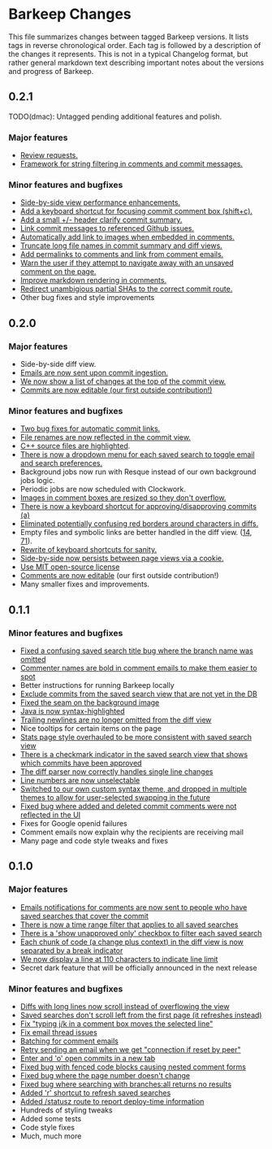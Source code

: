 Barkeep Changes
===============

This file summarizes changes between tagged Barkeep versions. It lists tags in reverse chronological order.
Each tag is followed by a description of the changes it represents. This is not in a typical Changelog format,
but rather general markdown text describing important notes about the versions and progress of Barkeep.

0.2.1
-----

TODO(dmac): Untagged pending additional features and polish.

### Major features
* [Review requests.](https://github.com/ooyala/barkeep/issues/41)
* [Framework for string filtering in comments and commit messages.](https://github.com/ooyala/barkeep/issues/114)

### Minor features and bugfixes
* [Side-by-side view performance enhancements.](https://github.com/ooyala/barkeep/issues/113)
* [Add a keyboard shortcut for focusing commit comment box (shift+c).](https://github.com/ooyala/barkeep/commit/5d1be41032ef63b47707d4f54b5145efde10cf5b)
* [Add a small +/- header clarify commit summary.](https://github.com/ooyala/barkeep/commit/b698fc5914269da0d26b47c8951ba0ad6755d144)
* [Link commit messages to referenced Github issues.](https://github.com/ooyala/barkeep/commit/a4c5b138f5416151c8f38673e95c4f87986f52a1)
* [Automatically add link to images when embedded in comments.](https://github.com/ooyala/barkeep/commit/4e255de9cb83c67ea162cb2a4598ecf61c640574)
* [Truncate long file names in commit summary and diff views.](https://github.com/ooyala/barkeep/issues/108)
* [Add permalinks to comments and link from comment emails.](https://github.com/ooyala/barkeep/issues/119)
* [Warn the user if they attempt to navigate away with an unsaved comment on the page.](https://github.com/ooyala/barkeep/issues/118)
* [Improve markdown rendering in comments.](https://github.com/ooyala/barkeep/commit/33e3f8121ea8b2a63a54cc35b898eb3e3859eaa6)
* [Redirect unambigious partial SHAs to the correct commit route.](https://github.com/ooyala/barkeep/commit/a5177d919c7d193e1e90aa137dc9a19a13bacfa5)
* Other bug fixes and style improvements

0.2.0
-----

### Major features

* Side-by-side diff view.
* [Emails are now sent upon commit ingestion.](https://github.com/ooyala/barkeep/issues/10)
* [We now show a list of changes at the top of the commit view.](https://github.com/ooyala/barkeep/issues/61)
* [Commits are now editable (our first outside contribution!)](https://github.com/ooyala/barkeep/issues/23)

### Minor features and bugfixes

* [Two bug fixes for automatic commit links.](https://github.com/ooyala/barkeep/commit/f57255b9fc74007121874b5fe0e456e78cad6741)
* [File renames are now reflected in the commit view.](https://github.com/ooyala/barkeep/commit/c996e0ba20fe3040f4754284b2aa1f5444432bc3)
* [C++ source files are highlighted](https://github.com/ooyala/barkeep/issues/101).
* [There is now a dropdown menu for each saved search to toggle email and search preferences.](https://github.com/ooyala/barkeep/commit/cc1805dbfbf718f9f57518741ba2ff66cd9f2be0)
* Background jobs now run with Resque instead of our own background jobs logic.
* Periodic jobs are now scheduled with Clockwork.
* [Images in comment boxes are resized so they don't overflow.](https://github.com/ooyala/barkeep/issues/93)
* [There is now a keyboard shortcut for approving/disapproving commits (a)](https://github.com/ooyala/barkeep/issues/25)
* [Eliminated potentially confusing red borders around characters in diffs.](https://github.com/ooyala/barkeep/issues/77)
* Empty files and symbolic links are better handled in the diff view. ([14](https://github.com/ooyala/barkeep/issues/14), [71](https://github.com/ooyala/barkeep/issues/71)).
* [Rewrite of keyboard shortcuts for sanity.](https://github.com/ooyala/barkeep/commit/82c5f86305ab9ab53f41f13261e768cf49370cdd)
* [Side-by-side now persists between page views via a cookie.](https://github.com/ooyala/barkeep/issues/48)
* [Use MIT open-source license](https://github.com/ooyala/barkeep/issues/87)
* [Comments are now editable](https://github.com/ooyala/barkeep/issues/23) (our first outside contribution!)
* Many smaller fixes and improvements.

0.1.1
-----

### Minor features and bugfixes

* [Fixed a confusing saved search title bug where the branch name was omitted](https://github.com/ooyala/barkeep/issues/76)
* [Commenter names are bold in comment emails to make them easier to spot](https://github.com/ooyala/barkeep/commit/b90d5130ac0cc83e1bbfd3314ebe433a28367d49)
* Better instructions for running Barkeep locally
* [Exclude commits from the saved search view that are not yet in the DB](https://github.com/ooyala/barkeep/issues/73)
* [Fixed the seam on the background image](https://github.com/ooyala/barkeep/issues/45)
* [Java is now syntax-highlighted](https://github.com/ooyala/barkeep/commit/a32656a99b465108a0c43288654e4aa2e2013e8b)
* [Trailing newlines are no longer omitted from the diff view](https://github.com/ooyala/barkeep/issues/64)
* Nice tooltips for certain items on the page
* [Stats page style overhauled to be more consistent with saved search view](https://github.com/ooyala/barkeep/commit/1d3a23da9af5d4f1366bfb5042d77501ff1b51fe)
* [There is a checkmark indicator in the saved search view that shows which commits have been approved](https://github.com/ooyala/barkeep/issues/67)
* [The diff parser now correctly handles single line changes](https://github.com/ooyala/barkeep/issues/64)
* [Line numbers are now unselectable](https://github.com/ooyala/barkeep/commit/3e81c5634fada33b51e4289b0a12ba4255c4ef4f)
* [Switched to our own custom syntax theme, and dropped in multiple themes to allow for user-selected swapping in the future](https://github.com/ooyala/barkeep/commit/f683134ca6674efe9bc33e1e7488393c596520dd)
* [Fixed bug where added and deleted commit comments were not reflected in the UI](https://github.com/ooyala/barkeep/issues/56)
* Fixes for Google openid failures
* Comment emails now explain why the recipients are receiving mail
* Many page and code style tweaks and fixes

0.1.0
-----

### Major features

* [Emails notifications for comments are now sent to people who have saved searches that cover the commit](https://github.com/ooyala/barkeep/issues/7)
* [There is now a time range filter that applies to all saved searches](https://github.com/ooyala/barkeep/issues/12)
* [There is a 'show unapproved only' checkbox to filter each saved search](https://github.com/ooyala/barkeep/issues/8)
* [Each chunk of code (a change plus context) in the diff view is now separated by a break indicator](https://github.com/ooyala/barkeep/issues/42)
* [We now display a line at 110 characters to indicate line limit](https://github.com/ooyala/barkeep/issues/30)
* Secret dark feature that will be officially announced in the next release

### Minor features and bugfixes

* [Diffs with long lines now scroll instead of overflowing the view](https://github.com/ooyala/barkeep/issues/1)
* [Saved searches don't scroll left from the first page (it refreshes instead)](https://github.com/ooyala/barkeep/issues/2)
* [Fix "typing j/k in a comment box moves the selected line"](https://github.com/ooyala/barkeep/issues/3)
* [Fix email thread issues](https://github.com/ooyala/barkeep/issues/4)
* [Batching for comment emails](https://github.com/ooyala/barkeep/issues/6)
* [Retry sending an email when we get "connection if reset by peer"](https://github.com/ooyala/barkeep/issues/9)
* [Enter and 'o' open commits in a new tab](https://github.com/ooyala/barkeep/issues/11)
* [Fixed bug with fenced code blocks causing nested comment forms](https://github.com/ooyala/barkeep/issues/16)
* [Fixed bug where the page number doesn't change](https://github.com/ooyala/barkeep/issues/17)
* [Fixed bug where searching with branches:all returns no results](https://github.com/ooyala/barkeep/issues/19)
* [Added 'r' shortcut to refresh saved searches](https://github.com/ooyala/barkeep/commit/e1ec4a241e6b04628a8cd1d02278687ae0fe4593)
* [Added /statusz route to report deploy-time information](https://github.com/ooyala/barkeep/commit/c5cfedaf1bb00d6930260fabc339b9ef604dcfd8)
* Hundreds of styling tweaks
* Added some tests
* Code style fixes
* Much, much more
